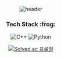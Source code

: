 <div align="center">

![header](https://capsule-render.vercel.app/api?type=waving&color=timeGradient&height=300&section=header&text=MongsangGa&fontSize=90&fontAlign=65)
  
<h3>Tech Stack :frog:</h3>
  
![C++](https://img.shields.io/badge/C++-%2300599C.svg?style=for-the-badge&logo=c%2B%2B&logoColor=white)
![Python](https://img.shields.io/badge/python-3670A0?style=for-the-badge&logo=python&logoColor=ffdd54)

[![Solved.ac 프로필](http://mazassumnida.wtf/api/v2/generate_badge?boj=wjdcldn1024)](https://solved.ac/wjdcldn1024)

</div>
